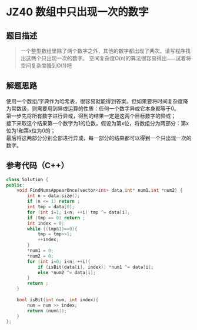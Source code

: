 # JZ40 数组中只出现一次的数字
## 题目描述
> 一个整型数组里除了两个数字之外，其他的数字都出现了两次。请写程序找出这两个只出现一次的数字。
> 空间复杂度O(n)的算法很容易得出……试着将空间复杂度降到O(1)吧

## 解题思路
使用一个数组/字典作为哈希表，很容易就能得到答案。但如果要将时间复杂度降为常数级，则需要用到异或运算的性质：任何一个数字异或它本身都等于0。  
第一步先将所有数字进行异或，得到的结果一定是这两个目标数字的异或；  
接下来取这个结果第一个数字为1的位数，假设为第x位，将数组分为两部分：第x位为1和第x位为0的；  
最后将这两部分分别全部进行异或，每一部分的结果都可以得到一个只出现一次的数字。  


## 参考代码（C++）
```C++
class Solution {
public:
    void FindNumsAppearOnce(vector<int> data,int* num1,int *num2) {
        int n = data.size();
        if (n <= 1) return ;
        int tmp = data[0];
        for (int i=1; i<n; ++i) tmp ^= data[i];
        if (tmp == 0) return ;
        int index = 0;
        while ((tmp&1)==0){
            tmp = tmp>>1;
            ++index;
        }
        *num1 = 0;
        *num2 = 0;
        for (int i=0; i<n; ++i){
            if (isBit(data[i], index)) *num1 ^= data[i];
            else *num2 ^= data[i];
        }
        return ;
    }
    
    bool isBit(int num, int index){
        num = num >> index;
        return (num&1);
    }
};
```
